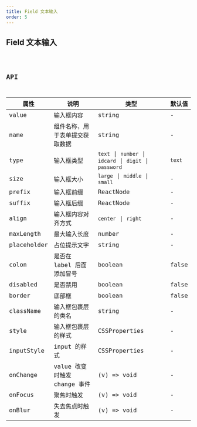 ```yaml
---
title: Field 文本输入
order: 5
---
```


## Field 文本输入

<code src="./field/index.tsx" />

## API

| 属性 | 说明 | 类型 | 默认值 |
| --- | --- | --- | --- |
| value | 输入框内容 | string | - |
| name | 组件名称，用于表单提交获取数据 | string | - |
| type | 输入框类型 | `text` \| `number` \| `idcard` \| `digit` \| `password` | `text` |
| size | 输入框大小 | `large` \| `middle` \| `small` | - |
| prefix | 输入框前缀 | ReactNode | - |
| suffix | 输入框后缀 | ReactNode | - |
| align | 输入框内容对齐方式 | `center` \| `right` | - |
| maxLength | 最大输入长度 | number | - |
| placeholder | 占位提示文字 | string | - |
| colon | 是否在 label 后面添加冒号 | boolean | false |
| disabled | 是否禁用 | boolean | false |
| border | 底部框 | boolean | false |
| className | 输入框包裹层的类名 | string | - |
| style | 输入框包裹层的样式 | CSSProperties | - |
| inputStyle | input 的样式 | CSSProperties | - |
| onChange | value 改变时触发 change 事件 | (v) => void | - |
| onFocus | 聚焦时触发 | (v) => void | - |
| onBlur | 失去焦点时触发 | (v) => void | - |
